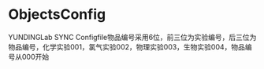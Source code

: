 # ObjectsConfig
YUNDINGLab SYNC Configfile物品编号采用6位，前三位为实验编号，后三位为物品编号，化学实验001，氯气实验002，物理实验003，生物实验004，物品编号从000开始
